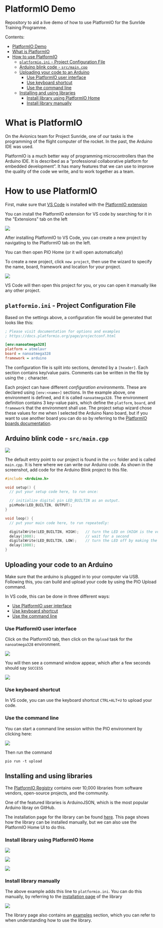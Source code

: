 # PlatformIO Demo
Repository to aid a live demo of how to use PlatformIO for the SunrIde Training Programme.

Contents:

- [PlatformIO Demo](#platformio-demo)
- [What is PlatformIO](#what-is-platformio)
- [How to use PlatformIO](#how-to-use-platformio)
  - [`platformio.ini` - Project Configuration File](#platformioini---project-configuration-file)
  - [Arduino blink code - `src/main.cpp`](#arduino-blink-code---srcmaincpp)
  - [Uploading your code to an Arduino](#uploading-your-code-to-an-arduino)
    - [Use PlatformIO user interface](#use-platformio-user-interface)
    - [Use keyboard shortcut](#use-keyboard-shortcut)
    - [Use the command line](#use-the-command-line)
  - [Installing and using libraries](#installing-and-using-libraries)
    - [Install library using PlatformIO Home](#install-library-using-platformio-home)
    - [Install library manually](#install-library-manually)

# What is PlatformIO

On the Avionics team for Project Sunride, one of our tasks is the programming of the flight computer of the rocket. In the past, the Arduino IDE was used.

PlatformIO is a much better way of programming microcontrollers than the Arduino IDE. It is described as a “professional collaborative platform for embedded development”. It has many features that we can use to improve the quality of the code we write, and to work together as a team. 

# How to use PlatformIO

First, make sure that [VS Code](https://code.visualstudio.com/download) is installed with the [PlatformIO extension](https://marketplace.visualstudio.com/items?itemName=platformio.platformio-ide) 

You can install the PlatformIO extension for VS code by searching for it in the "Extensions" tab on the left

![](images/install_pio_extension.png)

After installing PlatformIO to VS Code, you can create a new project by navigating to the PlatformIO tab on the left.

You can then open PIO Home (or it will open automatically)

To create a new project, click `new project`, then use the wizard to specify the name, board, framework and location for your project.

![](images/create_project.png)

VS Code will then open this project for you, or you can open it manually like any other project.

## `platformio.ini` - Project Configuration File

Based on the settings above, a configuration file would be generated that looks like this:

```ini
; Please visit documentation for options and examples
; https://docs.platformio.org/page/projectconf.html

[env:nanoatmega328]
platform = atmelavr
board = nanoatmega328
framework = arduino
```

The configuration file is split into sections, denoted by a `[header]`. Each section contains key/value pairs. Comments can be written in the file by using the `;` character.

Each project can have different _configuration environments_. These are declared using `[env:<name>]` sections. In the example above, one environment is defined, and it is called `nanoatmega328`. The environment definition contains 3 key-value pairs, which define the `platform`, `board`, and `framework` that the environment shall use. The project setup wizard chose these values for me when I selected the Arduino Nano board, but if you want to use another board you can do so by referring to the [PlatformIO boards documentation](https://docs.platformio.org/en/latest//boards/index.html).


## Arduino blink code - `src/main.cpp`

![](images/arduino_blink_code.png)

The default entry point to our project is found in the `src` folder and is called `main.cpp`. It is here where we can write our Arduino code. As shown in the screenshot, add code for the Arduino Blink project to this file.

```cpp
#include <Arduino.h>

void setup() {
  // put your setup code here, to run once:

  // initialize digital pin LED_BUILTIN as an output.
  pinMode(LED_BUILTIN, OUTPUT);
}

void loop() {
  // put your main code here, to run repeatedly:

  digitalWrite(LED_BUILTIN, HIGH);   // turn the LED on (HIGH is the voltage level)
  delay(1000);                       // wait for a second
  digitalWrite(LED_BUILTIN, LOW);    // turn the LED off by making the voltage LOW
  delay(1000);    
}
```

## Uploading your code to an Arduino

Make sure that the arduino is plugged in to your computer via USB. Following this, you can build and upload your code by using the PIO Upload command.

In VS code, this can be done in three different ways:

- [Use PlatformIO user interface](#use-platformio-user-interface)
- [Use keyboard shortcut](#use-keyboard-shortcut)
- [Use the command line](#use-the-command-line)

### Use PlatformIO user interface

Click on the PlatformIO tab, then click on the `Upload` task for the `nanoatmega328` environment.

![](images/pio_ui_upload.png)

You will then see a command window appear, which after a few seconds should say `SUCCESS`

![](images/pio_upload_success.png)

### Use keyboard shortcut

In VS code, you can use the keyboard shortcut `CTRL+ALT+U` to upload your code.

### Use the command line

You can start a command line session within the PIO environment by clicking here:

![](images/pio_new_terminal.png)

Then run the command

    pio run -t upload


## Installing and using libraries

The [PlatformIO Registry](https://registry.platformio.org/) contains over 10,000 libraries from software vendors, open-source projects, and the community.

One of the featured libraries is ArduinoJSON, which is the most popular Arduino libray on GitHub.

The installation page for the library can be found [here](https://registry.platformio.org/libraries/bblanchon/ArduinoJson/installation). This page shows how the library can be installed manually, but we can also use the PlatformIO Home UI to do this.


### Install library using PlatformIO Home

![](images/pio_home_library_search.png)

![](images/pio_lib_add_to_project.png)

![](images/pio_lib_add_to_project2.png)

### Install library manually

The above example adds this line to `platformio.ini`. You can do this manually, by referring to the [installation page](https://registry.platformio.org/libraries/bblanchon/ArduinoJson/installation) of the library

![](images/platformio_ini_new_library.png)

The library page also contains an [examples](https://registry.platformio.org/libraries/bblanchon/ArduinoJson/examples) section, which you can refer to when understanding how to use the library.